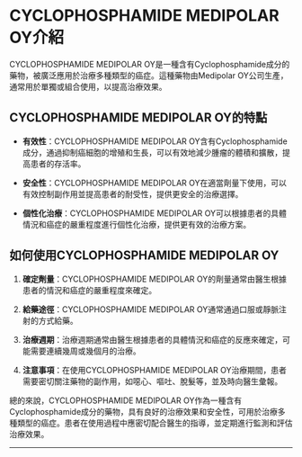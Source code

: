 # CYCLOPHOSPHAMIDE MEDIPOLAR OY介紹
CYCLOPHOSPHAMIDE MEDIPOLAR OY是一種含有Cyclophosphamide成分的藥物，被廣泛應用於治療多種類型的癌症。這種藥物由Medipolar OY公司生產，通常用於單獨或組合使用，以提高治療效果。
## CYCLOPHOSPHAMIDE MEDIPOLAR OY的特點
- **有效性**：CYCLOPHOSPHAMIDE MEDIPOLAR OY含有Cyclophosphamide成分，通過抑制癌細胞的增殖和生長，可以有效地減少腫瘤的體積和擴散，提高患者的存活率。
- **安全性**：CYCLOPHOSPHAMIDE MEDIPOLAR OY在適當劑量下使用，可以有效控制副作用並提高患者的耐受性，提供更安全的治療選擇。
- **個性化治療**：CYCLOPHOSPHAMIDE MEDIPOLAR OY可以根據患者的具體情況和癌症的嚴重程度進行個性化治療，提供更有效的治療方案。
## 如何使用CYCLOPHOSPHAMIDE MEDIPOLAR OY
1. **確定劑量**：CYCLOPHOSPHAMIDE MEDIPOLAR OY的劑量通常由醫生根據患者的情況和癌症的嚴重程度來確定。
2. **給藥途徑**：CYCLOPHOSPHAMIDE MEDIPOLAR OY通常通過口服或靜脈注射的方式給藥。
3. **治療週期**：治療週期通常由醫生根據患者的具體情況和癌症的反應來確定，可能需要連續幾周或幾個月的治療。
4. **注意事項**：在使用CYCLOPHOSPHAMIDE MEDIPOLAR OY治療期間，患者需要密切關注藥物的副作用，如噁心、嘔吐、脫髮等，並及時向醫生彙報。
總的來說，CYCLOPHOSPHAMIDE MEDIPOLAR OY作為一種含有Cyclophosphamide成分的藥物，具有良好的治療效果和安全性，可用於治療多種類型的癌症。患者在使用過程中應密切配合醫生的指導，並定期進行監測和評估治療效果。
---